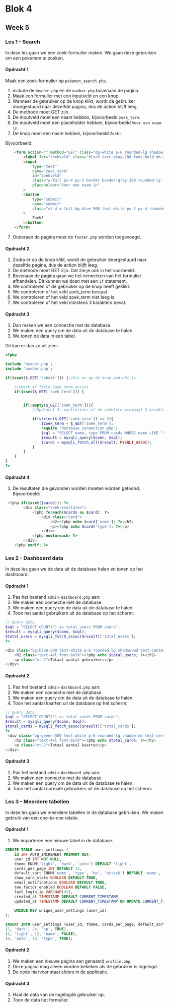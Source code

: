 # Blok 4

## Week 5

### Les 1 - Search   

In deze les gaan we een zoek-formulier maken. We gaan deze gebruiken om een pokemon te zoeken.

#### Opdracht 1

Maak een zoek-formulier op `pokemon_search.php`.

1. include de `header.php` en de `navbar.php` bovenaan de pagina.
2. Maak een formulier met een inputveld en een knop.
3. Wanneer de gebruiker op de knop klikt, wordt de gebruiker doorgestuurd naar dezelfde pagina, dus de action blijft leeg.
4. De methode moet GET zijn.
5. De inputveld moet een naam hebben, bijvoorbeeld `zoek_term`.
5. De inputveld moet een placeholder hebben, bijvoorbeeld `Voer een naam in`.
6. De knop moet een naam hebben, bijvoorbeeld `Zoek!`.

Bijvoorbeeld:
```html
    <form action="" method="GET" class="bg-white p-6 rounded-lg shadow-md w-full max-w-md">
        <label for="zoekveld" class="block text-gray-700 font-bold mb-2">Zoek op naam</label>
        <input 
            type="text" 
            name="zoek_term" 
            id="zoekveld" 
            class="w-full px-4 py-2 border border-gray-300 rounded-lg focus:outline-none focus:ring-2 focus:ring-blue-500"
            placeholder="Voer een naam in"
        >
        <button  
            type="submit" 
            name="submit"
            class="mt-4 w-full bg-blue-500 text-white py-2 px-4 rounded-lg hover:bg-blue-600 transition duration-300"
        >
            Zoek!
        </button>
    </form>
```

7. Onderaan de pagina moet de `footer.php` worden toegevoegd.

#### Opdracht 2

1. Zodra er op de knop klikt, wordt de gebruiker doorgestuurd naar dezelfde pagina, dus de action blijft leeg.
2. De methode moet GET zijn. Dat zie je ook in het voorbeeld.
3. Bovenaan de pagina gaan we het verwerken van het formulier afhandelen. Dit kunnen we doen met een `if` statement.
4. We controleren of de gebruiker op de knop heeft geklikt.
5. We controleren of het veld zoek_term bestaat.
6. We controleren of het veld zoek_term niet leeg is.
7. We controleren of het veld minstens 3 karakters bevat.


#### Opdracht 3

1. Dan maken we een connectie met de database.
2. We maken een query om de data uit de database te halen.
3. We tonen de data in een tabel.


Dit kan er dan zo uit zien:

```php
<?php

include 'header.php';
include 'navbar.php';

if(isset($_GET['submit'])) {//Als er op de knop gedrukt is

    //check if field zoek_term exists
    if(isset($_GET['zoek_term'])) {


        if(!empty($_GET['zoek_term'])){
            //Opdracht 4: controlleer of de zoekterm minimaal 3 karakters lang is

            if(strlen($_GET['zoek_term']) >= 3){
                $zoek_term = $_GET['zoek_term'];
                require "database_connection.php";
                $sql = "SELECT name, type FROM cards WHERE name LIKE '%$zoek_term%'";
                $result = mysqli_query($conn, $sql);
                $cards = mysqli_fetch_all($result, MYSQLI_ASSOC);
            }
        }
    }
}
?>

```

#### Opdracht 4

1. De resultaten die gevonden worden moeten worden getoond. Bijvoorbeeld:

```php
 <?php if(isset($cards)): ?>
        <div class="zoekresultaten">
            <?php foreach($cards as $card): ?>
                <div class="card">
                    <h2><?php echo $card['name']; ?></h2>
                    <p><?php echo $card['type']; ?></p>
                </div>
            <?php endforeach; ?>
        </div>
    <?php endif; ?>
```

### Les 2 - Dashboard data

In deze les gaan we de data uit de database halen en tonen op het dashboard.

#### Opdracht 1

1. Pas het bestand `admin-dashboard.php` aan: 
2. We maken een connectie met de database.
3. We maken een query om de data uit de database te halen.
4. Toon het aantal gebruikers uit de database op het scherm:


```php
// Query data
$sql = "SELECT COUNT(*) as total_users FROM users";
$result = mysqli_query($conn, $sql);
$total_users = mysqli_fetch_assoc($result)['total_users'];
?>

<div class="bg-blue-500 text-white p-6 rounded-lg shadow-md text-center">
    <h2 class="text-4xl font-bold"><?php echo $total_users; ?></h2>
    <p class="mt-2">Totaal aantal gebruikers</p>
</div>
```

#### Opdracht 2

1. Pas het bestand `admin-dashboard.php` aan: 
2. We maken een connectie met de database.
3. We maken een query om de data uit de database te halen.
4. Toon het aantal kaarten uit de database op het scherm:


```php
// Query data
$sql = "SELECT COUNT(*) as total_cards FROM cards";
$result = mysqli_query($conn, $sql);
$total_cards = mysqli_fetch_assoc($result)['total_cards'];
?>
 <div class="bg-green-500 text-white p-6 rounded-lg shadow-md text-center">
    <h2 class="text-4xl font-bold"><?php echo $total_cards; ?></h2>
    <p class="mt-2">Totaal aantal kaarten</p>
</div>
```

#### Opdracht 3

1. Pas het bestand `admin-dashboard.php` aan: 
2. We maken een connectie met de database.
3. We maken een query om de data uit de database te halen.
4. Toon het aantal normale gebruikers uit de database op het scherm:

### Les 3 - Meerdere tabellen

In deze les gaan we meerdere tabellen in de database gebruiken. We maken gebruik van een one-to-one relatie. 

#### Opdracht 1

1. We importeren een nieuwe tabel in de database.

```sql
CREATE TABLE user_settings (
    id INT AUTO_INCREMENT PRIMARY KEY,
    user_id INT NOT NULL,
    theme ENUM('light', 'dark', 'auto') DEFAULT 'light',
    cards_per_page INT DEFAULT 12,
    default_sort ENUM('name', 'type', 'hp', 'attack') DEFAULT 'name',
    show_card_stats BOOLEAN DEFAULT TRUE,
    email_notifications BOOLEAN DEFAULT TRUE,
    two_factor_enabled BOOLEAN DEFAULT FALSE,
    last_login_ip VARCHAR(45),
    created_at TIMESTAMP DEFAULT CURRENT_TIMESTAMP,
    updated_at TIMESTAMP DEFAULT CURRENT_TIMESTAMP ON UPDATE CURRENT_TIMESTAMP,
    
    UNIQUE KEY unique_user_settings (user_id)
);

INSERT INTO user_settings (user_id, theme, cards_per_page, default_sort, email_notifications) VALUES
(1, 'dark', 24, 'hp', TRUE),
(2, 'light', 12, 'name', FALSE),
(4, 'auto', 18, 'type', TRUE);
```

#### Opdracht 2

1. We maken een nieuwe pagina aan genaamd `profile.php`.
2. Deze pagina mag alleen worden bekeken als de gebruiker is ingelogd.
3. De code hiervoor staat elders in de applicatie.   

#### Opdracht 3

1. Haal de data van de ingelogde gebruiker op.
2. Toon de data het formulier.



